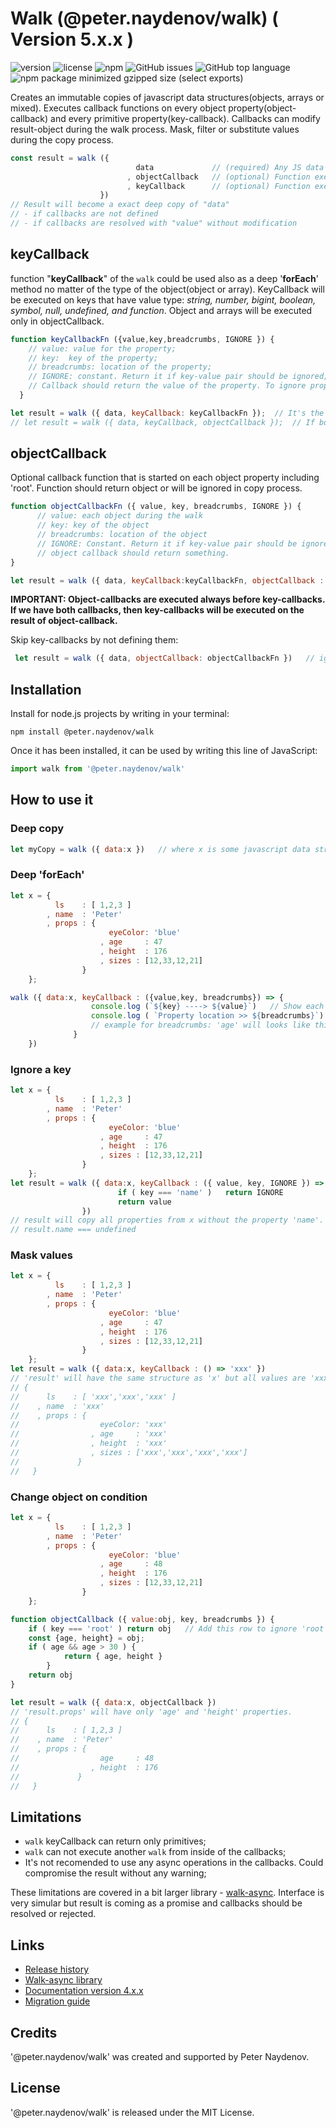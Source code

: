 # Walk (@peter.naydenov/walk) ( Version 5.x.x )

![version](https://img.shields.io/github/package-json/v/peterNaydenov/walk)
![license](https://img.shields.io/github/license/peterNaydenov/walk)
![npm](https://img.shields.io/npm/dt/%40peter.naydenov/walk)
![GitHub issues](https://img.shields.io/github/issues/peterNaydenov/walk)
![GitHub top language](https://img.shields.io/github/languages/top/peterNaydenov/walk)
![npm package minimized gzipped size (select exports)](https://img.shields.io/bundlejs/size/%40peter.naydenov%2Fwalk)




Creates an immutable copies of javascript data structures(objects, arrays or mixed). Executes callback functions on every object property(object-callback) and every primitive property(key-callback). Callbacks can modify result-object during the walk process. Mask, filter or substitute values during the copy process. 

```js
const result = walk ({
                            data             // (required) Any JS data structure;
                          , objectCallback   // (optional) Function executed on each object property;
                          , keyCallback      // (optional) Function executed on each primitive property;
                    })
// Result will become a exact deep copy of "data" 
// - if callbacks are not defined
// - if callbacks are resolved with "value" without modification
```





## keyCallback
function "**keyCallback**" of the `walk` could be used also as a deep '**forEach**' method no matter of the type of the object(object or array). KeyCallback will be executed on keys that have value type: *string, number, bigint, boolean, symbol, null, undefined, and function*.
Object and arrays will be executed only in objectCallback.

```js
function keyCallbackFn ({value,key,breadcrumbs, IGNORE }) {
    // value: value for the property;
    // key:  key of the property;
    // breadcrumbs: location of the property;
    // IGNORE: constant. Return it if key-value pair should be ignored;
    // Callback should return the value of the property. To ignore property, return constant argument IGNORE
  }

let result = walk ({ data, keyCallback: keyCallbackFn });  // It's the short way to provide only key-callback. Callback functions are optional.
// let result = walk ({ data, keyCallback, objectCallback });  // If both callbacks are available
```


## objectCallback

Optional callback function that is started on each object property including 'root'. Function should return object or will be ignored in copy process.

```js
function objectCallbackFn ({ value, key, breadcrumbs, IGNORE }) {
      // value: each object during the walk
      // key: key of the object
      // breadcrumbs: location of the object
      // IGNORE: Constant. Return it if key-value pair should be ignored;
      // object callback should return something.
}

let result = walk ({ data, keyCallback:keyCallbackFn, objectCallback : objectCallbackFn })
```

**IMPORTANT: Object-callbacks are executed always before key-callbacks. If we have both callbacks, then key-callbacks will be executed on the result of object-callback.**

Skip key-callbacks by not defining them:
```js
 let result = walk ({ data, objectCallback: objectCallbackFn })   // ignore keyCallback
```


## Installation

Install for node.js projects by writing in your terminal:

```
npm install @peter.naydenov/walk
```

Once it has been installed, it can be used by writing this line of JavaScript:
```js
import walk from '@peter.naydenov/walk'
```



## How to use it

### Deep copy
```js
let myCopy = walk ({ data:x })   // where x is some javascript data structure
```



### Deep 'forEach'
```js
let x = {
          ls    : [ 1,2,3 ]
        , name  : 'Peter'
        , props : {
                      eyeColor: 'blue'
                    , age     : 47
                    , height  : 176
                    , sizes : [12,33,12,21]
                }
    };

walk ({ data:x, keyCallback : ({value,key, breadcrumbs}) => {
                  console.log (`${key} ----> ${value}`)   // Show each each primitive couples key->value
                  console.log ( `Property location >> ${breadcrumbs}`)
                  // example for breadcrumbs: 'age' will looks like this : 'root/props/age'
              }
    })
```


### Ignore a key

```js
let x = {
          ls    : [ 1,2,3 ]
        , name  : 'Peter'
        , props : {
                      eyeColor: 'blue'
                    , age     : 47
                    , height  : 176
                    , sizes : [12,33,12,21]
                }
    };
let result = walk ({ data:x, keyCallback : ({ value, key, IGNORE }) => {
                        if ( key === 'name' )   return IGNORE
                        return value
                })
// result will copy all properties from x without the property 'name'.
// result.name === undefined
```


### Mask values

```js
let x = {
          ls    : [ 1,2,3 ]
        , name  : 'Peter'
        , props : {
                      eyeColor: 'blue'
                    , age     : 47
                    , height  : 176
                    , sizes : [12,33,12,21]
                }
    };
let result = walk ({ data:x, keyCallback : () => 'xxx' })
// 'result' will have the same structure as 'x' but all values are 'xxx'
// {
//      ls    : [ 'xxx','xxx','xxx' ]
//    , name  : 'xxx'
//    , props : {
//                  eyeColor: 'xxx'
//                , age     : 'xxx'
//                , height  : 'xxx'
//                , sizes : ['xxx','xxx','xxx','xxx']
//             }
//   } 
```

### Change object on condition

```js
let x = {
          ls    : [ 1,2,3 ]
        , name  : 'Peter'
        , props : {
                      eyeColor: 'blue'
                    , age     : 48
                    , height  : 176
                    , sizes : [12,33,12,21]
                }
    };

function objectCallback ({ value:obj, key, breadcrumbs }) {
    if ( key === 'root' ) return obj   // Add this row to ignore 'root' object
    const {age, height} = obj;
    if ( age && age > 30 ) {
            return { age, height }
        }
    return obj
}

let result = walk ({ data:x, objectCallback })
// 'result.props' will have only 'age' and 'height' properties.
// {
//      ls    : [ 1,2,3 ]
//    , name  : 'Peter'
//    , props : {
//                  age     : 48
//                , height  : 176
//             }
//   } 
```

## Limitations
- `walk` keyCallback can return only primitives;
- `walk` can not execute another `walk` from inside of the callbacks;
- It's not recomended to use any async operations in the callbacks. Could compromise the result without any warning;

These limitations are covered in a bit larger library - [walk-async](https://github.com/PeterNaydenov/walk-async). Interface is very simular but result is coming as a promise and callbacks should be resolved or rejected.

## Links
- [Release history](Changelog.md)
- [ Walk-async library](https://github.com/PeterNaydenov/walk-async)
- [ Documentation version 4.x.x](https://github.com/PeterNaydenov/walk/blob/master/README_v.4.x.x.md)
- [ Migration guide ](https://github.com/PeterNaydenov/walk/blob/master/Migration.guide.md)



## Credits
'@peter.naydenov/walk' was created and supported by Peter Naydenov.

## License
'@peter.naydenov/walk' is released under the MIT License.
